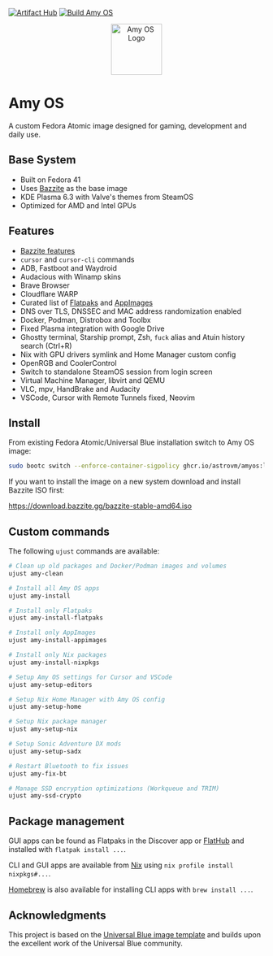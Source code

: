 [![Artifact Hub](https://img.shields.io/endpoint?url=https://artifacthub.io/badge/repository/amyos)](https://artifacthub.io/packages/container/amyos/amyos)
[![Build Amy OS](https://github.com/astrovm/amyos/actions/workflows/build.yml/badge.svg)](https://github.com/astrovm/amyos/actions/workflows/build.yml)

<div align="center">
  <picture>
    <source media="(prefers-color-scheme: light)" srcset="https://raw.githubusercontent.com/astrovm/amyos/refs/heads/main/repo_files/amy-logo-black.png">
    <img alt="Amy OS Logo" src="https://raw.githubusercontent.com/astrovm/amyos/refs/heads/main/repo_files/amy-logo-white.png" width="100">
  </picture>
</div>

# Amy OS

A custom Fedora Atomic image designed for gaming, development and daily use.

## Base System

- Built on Fedora 41
- Uses [Bazzite](https://bazzite.gg/) as the base image
- KDE Plasma 6.3 with Valve's themes from SteamOS
- Optimized for AMD and Intel GPUs

## Features

- [Bazzite features](https://github.com/ublue-os/bazzite#about--features)
- `cursor` and `cursor-cli` commands
- ADB, Fastboot and Waydroid
- Audacious with Winamp skins
- Brave Browser
- Cloudflare WARP
- Curated list of [Flatpaks](https://github.com/astrovm/amyos/blob/main/repo_files/flatpaks) and [AppImages](https://github.com/astrovm/amyos/blob/main/repo_files/appimages)
- DNS over TLS, DNSSEC and MAC address randomization enabled
- Docker, Podman, Distrobox and Toolbx
- Fixed Plasma integration with Google Drive
- Ghostty terminal, Starship prompt, Zsh, `fuck` alias and Atuin history search (Ctrl+R)
- Nix with GPU drivers symlink and Home Manager custom config
- OpenRGB and CoolerControl
- Switch to standalone SteamOS session from login screen
- Virtual Machine Manager, libvirt and QEMU
- VLC, mpv, HandBrake and Audacity
- VSCode, Cursor with Remote Tunnels fixed, Neovim

## Install

From existing Fedora Atomic/Universal Blue installation switch to Amy OS image:

```bash
sudo bootc switch --enforce-container-sigpolicy ghcr.io/astrovm/amyos:latest
```

If you want to install the image on a new system download and install Bazzite ISO first:

<https://download.bazzite.gg/bazzite-stable-amd64.iso>

## Custom commands

The following `ujust` commands are available:

```bash
# Clean up old packages and Docker/Podman images and volumes
ujust amy-clean

# Install all Amy OS apps
ujust amy-install

# Install only Flatpaks
ujust amy-install-flatpaks

# Install only AppImages
ujust amy-install-appimages

# Install only Nix packages
ujust amy-install-nixpkgs

# Setup Amy OS settings for Cursor and VSCode
ujust amy-setup-editors

# Setup Nix Home Manager with Amy OS config
ujust amy-setup-home

# Setup Nix package manager
ujust amy-setup-nix

# Setup Sonic Adventure DX mods
ujust amy-setup-sadx

# Restart Bluetooth to fix issues
ujust amy-fix-bt

# Manage SSD encryption optimizations (Workqueue and TRIM)
ujust amy-ssd-crypto
```

## Package management

GUI apps can be found as Flatpaks in the Discover app or [FlatHub](https://flathub.org/) and installed with `flatpak install ...`.

CLI and GUI apps are available from [Nix](https://search.nixos.org/packages) using `nix profile install nixpkgs#...`.

[Homebrew](https://formulae.brew.sh/) is also available for installing CLI apps with `brew install ...`.

## Acknowledgments

This project is based on the [Universal Blue image template](https://github.com/ublue-os/image-template) and builds upon the excellent work of the Universal Blue community.
